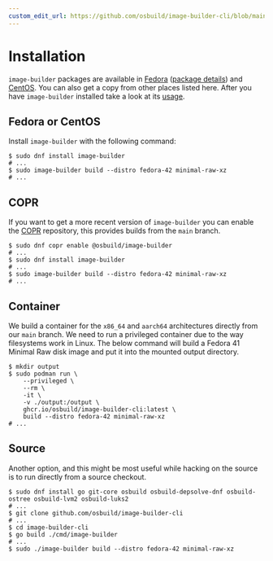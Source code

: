```yaml
---
custom_edit_url: https://github.com/osbuild/image-builder-cli/blob/main/doc/00-installation.md
---
```

# Installation

<!--
[//]: # ( DO NOT MODIFY THIS FILE! )
[//]: # ( This content is generated by `scripts/pull_readmes.py` )
[//]: # ( Rather change the source of this: https://github.com/osbuild/image-builder-cli/blob/main/doc/00-installation.md )
-->

`image-builder` packages are available in [Fedora](https://fedoraproject.org) ([package details](https://packages.fedoraproject.org/pkgs/image-builder/image-builder/)) and [CentOS](https://centos.org). You can also get a copy from other places listed here. After you have `image-builder` installed take a look at its [usage](./01-usage.md).

## Fedora or CentOS

Install `image-builder` with the following command:

```console
$ sudo dnf install image-builder
# ...
$ sudo image-builder build --distro fedora-42 minimal-raw-xz
# ...
```

## COPR

If you want to get a more recent version of `image-builder` you can enable the [COPR](https://copr.fedorainfracloud.org/) repository, this provides builds from the `main` branch.

```console
$ sudo dnf copr enable @osbuild/image-builder
# ...
$ sudo dnf install image-builder
# ...
$ sudo image-builder build --distro fedora-42 minimal-raw-xz
# ...
```

## Container

We build a container for the `x86_64` and `aarch64` architectures directly from our `main` branch. We need to run a privileged container due to the way filesystems work in Linux. The below command will build a Fedora 41 Minimal Raw disk image and put it into the mounted output directory.

```console
$ mkdir output
$ sudo podman run \
    --privileged \
    --rm \
    -it \
    -v ./output:/output \
    ghcr.io/osbuild/image-builder-cli:latest \
    build --distro fedora-42 minimal-raw-xz
# ...
```

## Source

Another option, and this might be most useful while hacking on the source is to run directly from a source checkout.

```console
$ sudo dnf install go git-core osbuild osbuild-depsolve-dnf osbuild-ostree osbuild-lvm2 osbuild-luks2
# ...
$ git clone github.com/osbuild/image-builder-cli
# ...
$ cd image-builder-cli
$ go build ./cmd/image-builder
# ...
$ sudo ./image-builder build --distro fedora-42 minimal-raw-xz
```

